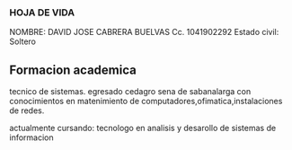 ### HOJA DE VIDA

NOMBRE: DAVID JOSE CABRERA BUELVAS
Cc. 1041902292
Estado civil: Soltero

## Formacion academica

tecnico de sistemas. egresado cedagro sena de sabanalarga con conocimientos en matenimiento de computadores,ofimatica,instalaciones de redes.

actualmente cursando: tecnologo en analisis y desarollo de sistemas de informacion
